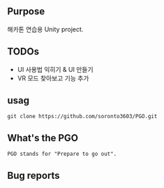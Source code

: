 ## Purpose
해카톤 연습용 Unity project.

## TODOs
- UI 사용법 익히기 & UI 만들기
- VR 모드 찾아보고 기능 추가

usag
------
```
git clone https://github.com/soronto3603/PGO.git
```

What's the PGO
------
```
PGO stands for "Prepare to go out". 
```
Bug reports
------


